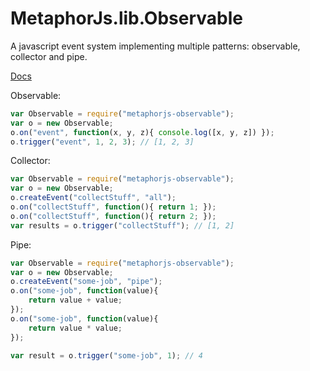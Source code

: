 # MetaphorJs.lib.Observable
A javascript event system implementing multiple patterns: observable, collector and pipe.

[Docs](http://metaphorjs.com/js/observable/docs/index.html)

Observable:
```javascript
var Observable = require("metaphorjs-observable");
var o = new Observable;
o.on("event", function(x, y, z){ console.log([x, y, z]) });
o.trigger("event", 1, 2, 3); // [1, 2, 3]
```

Collector:
```javascript
var Observable = require("metaphorjs-observable");
var o = new Observable;
o.createEvent("collectStuff", "all");
o.on("collectStuff", function(){ return 1; });
o.on("collectStuff", function(){ return 2; });
var results = o.trigger("collectStuff"); // [1, 2]
```

Pipe:
```javascript
var Observable = require("metaphorjs-observable");
var o = new Observable;
o.createEvent("some-job", "pipe");
o.on("some-job", function(value){
    return value + value;
});
o.on("some-job", function(value){
    return value * value;
});

var result = o.trigger("some-job", 1); // 4
```